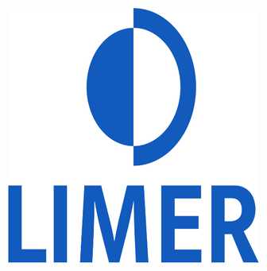 
<div align="center">
    <picture>
        <source media="(prefers-color-scheme: dark)"  src="https://raw.githubusercontent.com/Limer-Software/.github/main/profile/Limer-dark.svg">
        <source media="(prefers-color-scheme: white)"  src="https://raw.githubusercontent.com/Limer-Software/.github/main/profile/Limer.svg">
        <img width="528" height="512" alt="Limer Logo." src="https://raw.githubusercontent.com/Limer-Software/.github/main/profile/Limer.svg">
    </picture>
</div>
